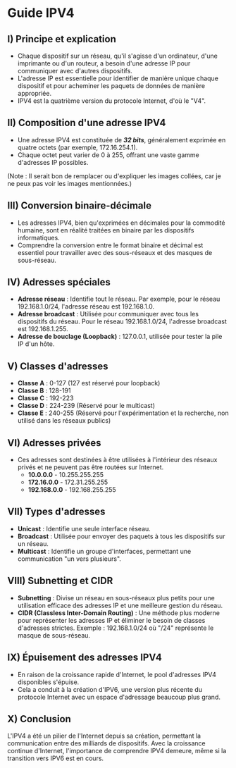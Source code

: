 # **Guide IPV4**

## **I) Principe et explication**

- Chaque dispositif sur un réseau, qu'il s'agisse d'un ordinateur, d'une imprimante ou d'un routeur, a besoin d'une adresse IP pour communiquer avec d'autres dispositifs.
- L'adresse IP est essentielle pour identifier de manière unique chaque dispositif et pour acheminer les paquets de données de manière appropriée.
- IPV4 est la quatrième version du protocole Internet, d'où le "V4".

## **II) Composition d'une adresse IPV4**

- Une adresse IPV4 est constituée de _**32 bits**_, généralement exprimée en quatre octets (par exemple, 172.16.254.1).
- Chaque octet peut varier de 0 à 255, offrant une vaste gamme d'adresses IP possibles.

(Note : Il serait bon de remplacer ou d'expliquer les images collées, car je ne peux pas voir les images mentionnées.)

## **III) Conversion binaire-décimale**

- Les adresses IPV4, bien qu'exprimées en décimales pour la commodité humaine, sont en réalité traitées en binaire par les dispositifs informatiques.
- Comprendre la conversion entre le format binaire et décimal est essentiel pour travailler avec des sous-réseaux et des masques de sous-réseau.

## **IV) Adresses spéciales**

- **Adresse réseau** : Identifie tout le réseau. Par exemple, pour le réseau 192.168.1.0/24, l'adresse réseau est 192.168.1.0.
- **Adresse broadcast** : Utilisée pour communiquer avec tous les dispositifs du réseau. Pour le réseau 192.168.1.0/24, l'adresse broadcast est 192.168.1.255.
- **Adresse de bouclage (Loopback)** : 127.0.0.1, utilisée pour tester la pile IP d'un hôte.

## **V) Classes d'adresses**

- **Classe A** : 0-127 (127 est réservé pour loopback)
- **Classe B** : 128-191
- **Classe C** : 192-223
- **Classe D** : 224-239 (Réservé pour le multicast)
- **Classe E** : 240-255 (Réservé pour l'expérimentation et la recherche, non utilisé dans les réseaux publics)

## **VI) Adresses privées**

- Ces adresses sont destinées à être utilisées à l'intérieur des réseaux privés et ne peuvent pas être routées sur Internet.
    - **10.0.0.0** - 10.255.255.255
    - **172.16.0.0** - 172.31.255.255
    - **192.168.0.0** - 192.168.255.255

## **VII) Types d'adresses**

- **Unicast** : Identifie une seule interface réseau.
- **Broadcast** : Utilisée pour envoyer des paquets à tous les dispositifs sur un réseau.
- **Multicast** : Identifie un groupe d'interfaces, permettant une communication "un vers plusieurs".

## **VIII) Subnetting et CIDR**

- **Subnetting** : Divise un réseau en sous-réseaux plus petits pour une utilisation efficace des adresses IP et une meilleure gestion du réseau.
- **CIDR (Classless Inter-Domain Routing)** : Une méthode plus moderne pour représenter les adresses IP et éliminer le besoin de classes d'adresses strictes. Exemple : 192.168.1.0/24 où "/24" représente le masque de sous-réseau.

## **IX) Épuisement des adresses IPV4**

- En raison de la croissance rapide d'Internet, le pool d'adresses IPV4 disponibles s'épuise.
- Cela a conduit à la création d'IPV6, une version plus récente du protocole Internet avec un espace d'adressage beaucoup plus grand.

## **X) Conclusion**

L'IPV4 a été un pilier de l'Internet depuis sa création, permettant la communication entre des milliards de dispositifs. Avec la croissance continue d'Internet, l'importance de comprendre IPV4 demeure, même si la transition vers IPV6 est en cours.